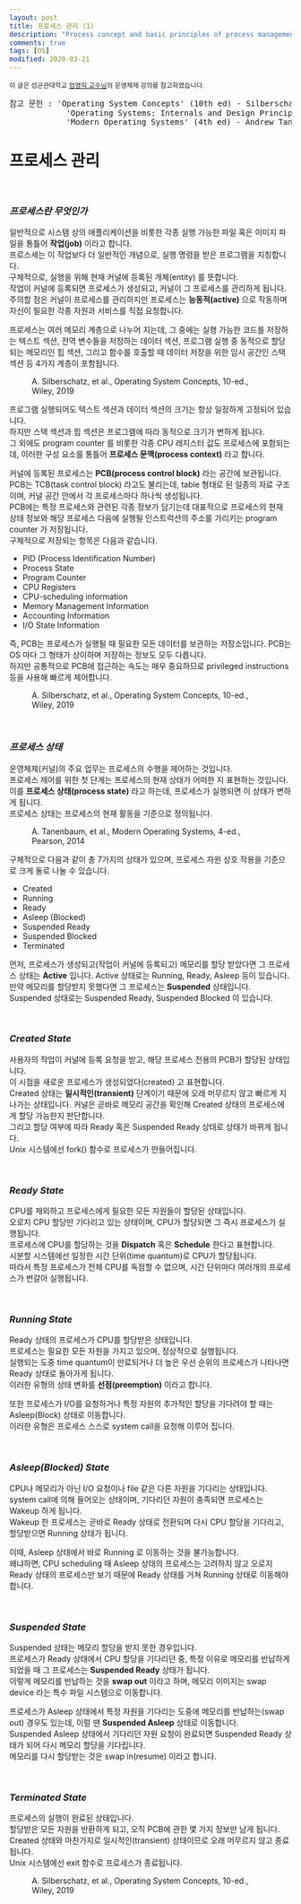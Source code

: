 ```yaml
---
layout: post
title: 프로세스 관리 (1)
description: "Process concept and basic principles of process management."
comments: true
tags: [OS]
modified: 2020-03-21
---
```


<sup>이 글은 성균관대학교 [엄영익 교수님](http://dclab.skku.ac.kr/)의 운영체제 강의를 참고하였습니다.</sup>  
<pre>참고 문헌 : 'Operating System Concepts' (10th ed) - Silberschatz, Galvin, Gagne  
            'Operating Systems: Internals and Design Principles' (8th ed) - William Stallings
            'Modern Operating Systems' (4th ed) - Andrew Tanenbaum, Herbert Bos
</pre>  

# 프로세스 관리

<br>

### *프로세스란 무엇인가*

일반적으로 시스템 상의 애플리케이션을 비롯한 각종 실행 가능한 파일 혹은 이미지 파일을 통틀어 **작업(job)** 이라고 합니다.  
프로스세는 이 작업보다 더 일반적인 개념으로, 실행 명령을 받은 프로그램을 지칭합니다.  
구체적으로, 실행을 위해 현재 커널에 등록된 개체(entity) 를 뜻합니다.  
작업이 커널에 등록되면 프로세스가 생성되고, 커널이 그 프로세스를 관리하게 됩니다.  
주의할 점은 커널이 프로세스를 관리하지만 프로세스는 **능동적(active)** 으로 작동하며 자신이 필요한 각종
자원과 서비스를 직접 요청합니다.

프로세스는 여러 메모리 계층으로 나누어 지는데, 그 중에는 실행 가능한 코드를 저장하는 텍스트 섹션, 전역
변수들을 저장하는 데이터 섹션, 프로그램 실행 중 동적으로 할당되는 메모리인 힙 섹션, 그리고 함수를 호출할 때
데이터 저장을 위한 임시 공간인 스택 섹션 등 4가지 계층이 포함됩니다.  

<figure>
    <img src="/images/OS_process.png" alt="">
    <figcaption>A. Silberschatz, et al., Operating System Concepts, 10-ed., Wiley, 2019</figcaption>
</figure>

프로그램 실행되어도 텍스트 섹션과 데이터 섹션의 크기는 항상 일정하게 고정되어 있습니다.  
하지만 스택 섹션과 힙 섹션은 프로그램에 따라 동적으로 크기가 변하게 됩니다.  
그 외에도 program counter 를 비롯한 각종 CPU 레지스터 값도 프로세스에 포함되는데, 이러한 구성 요소를 통틀어
**프로세스 문맥(process context)** 라고 합니다.  

커널에 등록된 프로세스는 **PCB(process control block)** 라는 공간에 보관됩니다.  
PCB는 TCB(task control block) 라고도 불리는데, table 형태로 된 일종의 자료 구조이며, 
커널 공간 안에서 각 프로세스마다 하나씩 생성됩니다.  
PCB에는 특정 프로세스와 관련된 각종 정보가 담기는데 대표적으로 프로세스의 현재 상태 정보와
해당 프로세스 다음에 실행될 인스트럭션의 주소를 가리키는 program counter 가 저장됩니다.  
구체적으로 저장되는 항목은 다음과 같습니다.

* PID (Process Identification Number)
* Process State
* Program Counter
* CPU Registers
* CPU-scheduling information
* Memory Management Information
* Accounting Information
* I/O State Information

즉, PCB는 프로세스가 실행될 때 필요한 모든 데이터를 보관하는 저장소입니다.
PCB는 OS 마다 그 형태가 상이하며 저장하는 정보도 모두 다릅니다.  
하지만 공통적으로 PCB에 접근하는 속도는 매우 중요하므로 privileged instructions 등을 사용해 빠르게 제어합니다.  

<figure>
    <img src="/images/OS_PCB.png" alt="">
    <figcaption>A. Silberschatz, et al., Operating System Concepts, 10-ed., Wiley, 2019</figcaption>
</figure>

<br>

### *프로세스 상태*

운영체제(커널)의 주요 업무는 프로세스의 수행을 제어하는 것입니다.  
프로세스 제어를 위한 첫 단게는 프로세스의 현재 상태가 어떠한 지 표현하는 것입니다.  
이를 **프로세스 상태(process state)** 라고 하는데, 프로세스가 실행되면 이 상태가 변하게 됩니다.  
프로세스 상태는 프로세스의 현재 활동을 기준으로 정의됩니다.  

<figure>
    <img src="/images/OS_process_state_4.png" alt="">
    <figcaption>A. Tanenbaum, et al., Modern Operating Systems, 4-ed., Pearson, 2014</figcaption>
</figure>

구체적으로 다음과 같이 총 7가지의 상태가 있으며, 프로세스 자원 상호 작용을 기준으로 크게 둘로 나눌 수 있습니다.

* Created
* Running
* Ready
* Asleep (Blocked)
* Suspended Ready
* Suspended Blocked
* Terminated

먼저, 프로세스가 생성되고(작업이 커널에 등록되고) 메모리를 할당 받았다면 그 프로세스 상태는 **Active** 입니다.
Active 상태로는 Running, Ready, Asleep 등이 있습니다.  
만약 메모리를 할당받지 못했다면 그 프로세스는 **Suspended** 상태입니다.  
Suspended 상태로는 Suspended Ready, Suspended Blocked 이 있습니다.  

<br>

### *Created State*

사용자의 작업이 커널에 등록 요청을 받고, 해당 프로세스 전용의 PCB가 할당된 상태입니다.  
이 시점을 새로운 프로세스가 생성되었다(created) 고 표현합니다.  
Created 상태는 **일시적인(transient)** 단계이기 때문에 오래 머무르지 않고 빠르게 지나가는 상태입니다.
커널은 곧바로 메모리 공간을 확인해 Created 상태의 프로세스에게 할당 가능한지 판단합니다.  
그리고 할당 여부에 따라 Ready 혹은 Suspended Ready 상태로 상태가 바뀌게 됩니다.  
Unix 시스템에선 fork() 함수로 프로세스가 만들어집니다.  

<br>

### *Ready State*

CPU를 제외하고 프로세스에게 필요한 모든 자원들이 할당된 상태입니다.  
오로지 CPU 할당만 기다리고 있는 상태이며, CPU가 할당되면 그 즉시 프로세스가 실행됩니다.  
프로세스에 CPU를 할당하는 것을 **Dispatch** 혹은 **Schedule** 한다고 표현합니다.  
시분할 시스템에선 일정한 시간 단위(time quantum)로 CPU가 할당됩니다.  
따라서 특정 프로세스가 전체 CPU를 독점할 수 없으며, 시간 단위마다 여러개의 프로세스가 번갈아 실행됩니다.

<br>

### *Running State*

Ready 상태의 프로세스가 CPU를 할당받은 상태입니다.  
프로세스는 필요한 모든 자원을 가지고 있으며, 정상적으로 실행됩니다.  
실행되는 도중 time quantum이 만료되거나 더 높은 우선 순위의 프로세스가 나타나면 Ready 상태로 돌아가게 됩니다.  
이러한 유형의 상태 변화를 **선점(preemption)** 이라고 합니다.  

또한 프로세스가 I/O를 요청하거나 특정 자원의 추가적인 할당을 기다려야 할 때는 Asleep(Block) 상태로 이동합니다.  
이러한 유형은 프로세스 스스로 system call을 요청해 이루어 집니다.  

<br>

### *Asleep(Blocked) State*

CPU나 메모리가 아닌 I/O 요청이나 file 같은 다른 자원을 기다리는 상태입니다.  
system call에 의해 들어오는 상태이며, 기다리던 자원이 충족되면 프로세스는 Wakeup 하게 됩니다.  
Wakeup 한 프로세스는 곧바로 Ready 상태로 전환되며 다시 CPU 할당을 기다리고, 할당받으면 Running 상태가 됩니다. 

이때, Asleep 상태에서 바로 Running 로 이동하는 것을 불가능합니다.  
왜냐하면, CPU scheduling 때 Asleep 상태의 프로세스는 고려하지 않고 오로지 Ready 상태의 프로세스만 
보기 때문에 Ready 상태를 거쳐 Running 상태로 이동해야 합니다.  

<br>

### *Suspended State*

Suspended 상태는 메모리 할당을 받지 못한 경우입니다.  
프로세스가 Ready 상태에서 CPU 할당을 기다리던 중, 특정 이유로 메모리를 반납하게 되었을 때 그 프로세스는
**Suspended Ready** 상태가 됩니다.  
이렇게 메모리를 반납하는 것을 **swap out** 이라고 하며, 메모리 이미지는 swap device 라는 특수 파일 시스템으로
이동합니다.  

프로세스가 Asleep 상태에서 특정 자원을 기다리는 도중에 메모리를 반납하는(swap out) 경우도 있는데, 이럴 땐
**Suspended Asleep** 상태로 이동합니다.  
Suspended Asleep 상태에서 기다리던 자원 요청이 완료되면 Suspended Ready 상태가 되어 다시 메모리 할당을
기다립니다.  
메모리를 다시 할당받는 것은 swap in(resume) 이라고 합니다. 

<br>

### *Terminated State*

프로세스의 실행이 완료된 상태입니다.  
할당받은 모든 자원을 반환하게 되고, 오직 PCB에 관한 몇 가지 정보만 남게 됩니다.  
Created 상태와 마찬가지로 일시적인(transient) 상태이므로 오래 머무르지 않고 종료됩니다.  
Unix 시스템에선 exit 함수로 프로세스가 종료됩니다.

<figure>
    <img src="/images/OS_process_state.png" alt="">
    <figcaption>A. Silberschatz, et al., Operating System Concepts, 10-ed., Wiley, 2019</figcaption>
</figure>